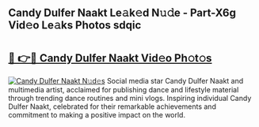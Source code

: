 ## Candy Dulfer Naakt Le𝚊k𝚎d N𝚞𝚍e - Part-X6g Vid𝚎o Le𝚊ks Photos sdqic

# <h2><a href="http://fb5xkyw.evod.top/?m=Candy+Dulfer+Naakt">🔗 👉🔴 Candy Dulfer Naakt Vid𝚎o Ph𝚘t𝚘s</a></h2>

[![Candy Dulfer Naakt N𝚞d𝚎s](https://i.imgur.com/8V9OHl7.gif)](http://fb5xkyw.evod.top/?m=Candy+Dulfer+Naakt)
Social media star Candy Dulfer Naakt and multimedia artist, acclaimed for publishing dance and lifestyle material through trending dance routines and mini vlogs. Inspiring individual Candy Dulfer Naakt, celebrated for their remarkable achievements and commitment to making a positive impact on the world. 
